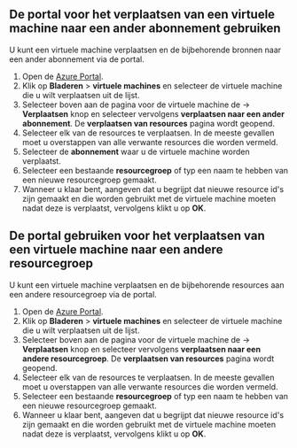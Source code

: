 

## <a name="use-the-portal-to-move-a-vm-to-a-different-subscription"></a>De portal voor het verplaatsen van een virtuele machine naar een ander abonnement gebruiken
U kunt een virtuele machine verplaatsen en de bijbehorende bronnen naar een ander abonnement via de portal.

1. Open de [Azure Portal](https://portal.azure.com).
2. Klik op **Bladeren** > **virtuele machines** en selecteer de virtuele machine die u wilt verplaatsen uit de lijst.
3. Selecteer boven aan de pagina voor de virtuele machine de &#8594; **Verplaatsen** knop en selecteer vervolgens **verplaatsen naar een ander abonnement**. De **verplaatsen van resources** pagina wordt geopend.
4. Selecteer elk van de resources te verplaatsen. In de meeste gevallen moet u overstappen van alle verwante resources die worden vermeld.
5. Selecteer de **abonnement** waar u de virtuele machine worden verplaatst.
6. Selecteer een bestaande **resourcegroep** of typ een naam te hebben van een nieuwe resourcegroep gemaakt.
7. Wanneer u klaar bent, aangeven dat u begrijpt dat nieuwe resource id's zijn gemaakt en die worden gebruikt met de virtuele machine moeten nadat deze is verplaatst, vervolgens klikt u op **OK**.

## <a name="use-the-portal-to-move-a-vm-to-another-resource-group"></a>De portal gebruiken voor het verplaatsen van een virtuele machine naar een andere resourcegroep
U kunt een virtuele machine verplaatsen en de bijbehorende resources aan een andere resourcegroep via de portal.

1. Open de [Azure Portal](https://portal.azure.com).
2. Klik op **Bladeren** > **virtuele machines** en selecteer de virtuele machine die u wilt verplaatsen uit de lijst.
3. Selecteer boven aan de pagina voor de virtuele machine de &#8594; **Verplaatsen** knop en selecteer vervolgens **verplaatsen naar een andere resourcegroep**. De **verplaatsen van resources** pagina wordt geopend.
4. Selecteer elk van de resources te verplaatsen. In de meeste gevallen moet u overstappen van alle verwante resources die worden vermeld.
5. Selecteer een bestaande **resourcegroep** of typ een naam te hebben van een nieuwe resourcegroep gemaakt.
6. Wanneer u klaar bent, aangeven dat u begrijpt dat nieuwe resource id's zijn gemaakt en die worden gebruikt met de virtuele machine moeten nadat deze is verplaatst, vervolgens klikt u op **OK**.

